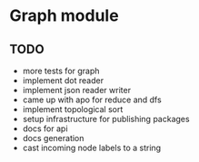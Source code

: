 # Graph module

## TODO

- more tests for graph
- implement dot reader
- implement json reader writer
- came up with apo for reduce and dfs
- implement topological sort
- setup infrastructure for publishing packages
- docs for api
- docs generation
- cast incoming node labels to a string

